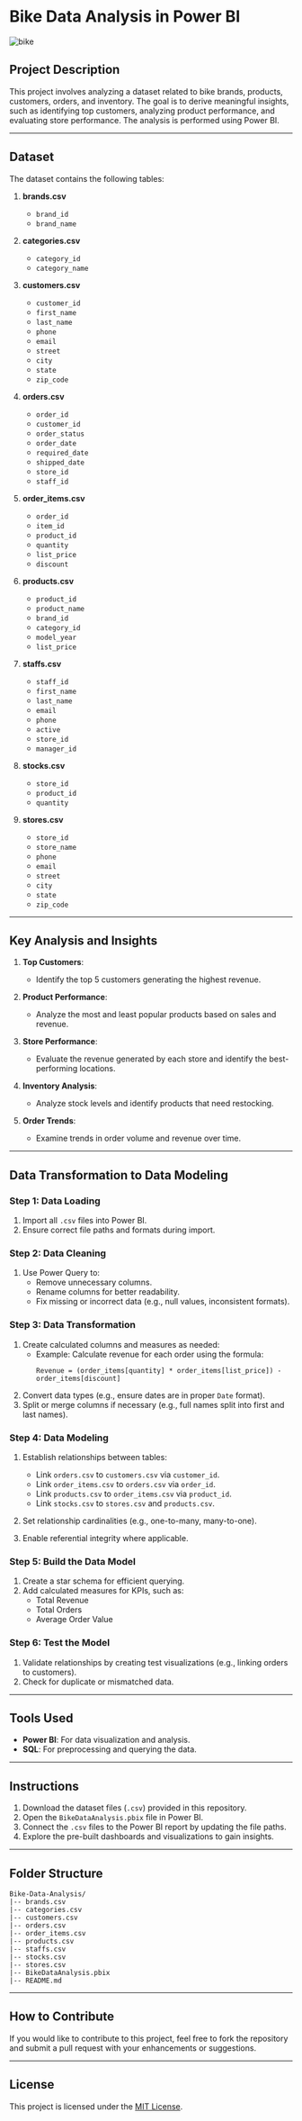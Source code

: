 # Bike Data Analysis in Power BI

![bike](https://github.com/user-attachments/assets/2fa02bd3-a59d-4b27-b5eb-8f1d3b91a3d1)


## Project Description
This project involves analyzing a dataset related to bike brands, products, customers, orders, and inventory. The goal is to derive meaningful insights, such as identifying top customers, analyzing product performance, and evaluating store performance. The analysis is performed using Power BI.

---

## Dataset
The dataset contains the following tables:

1. **brands.csv**
   - `brand_id`
   - `brand_name`

2. **categories.csv**
   - `category_id`
   - `category_name`

3. **customers.csv**
   - `customer_id`
   - `first_name`
   - `last_name`
   - `phone`
   - `email`
   - `street`
   - `city`
   - `state`
   - `zip_code`

4. **orders.csv**
   - `order_id`
   - `customer_id`
   - `order_status`
   - `order_date`
   - `required_date`
   - `shipped_date`
   - `store_id`
   - `staff_id`

5. **order_items.csv**
   - `order_id`
   - `item_id`
   - `product_id`
   - `quantity`
   - `list_price`
   - `discount`

6. **products.csv**
   - `product_id`
   - `product_name`
   - `brand_id`
   - `category_id`
   - `model_year`
   - `list_price`

7. **staffs.csv**
   - `staff_id`
   - `first_name`
   - `last_name`
   - `email`
   - `phone`
   - `active`
   - `store_id`
   - `manager_id`

8. **stocks.csv**
   - `store_id`
   - `product_id`
   - `quantity`

9. **stores.csv**
   - `store_id`
   - `store_name`
   - `phone`
   - `email`
   - `street`
   - `city`
   - `state`
   - `zip_code`

---

## Key Analysis and Insights

1. **Top Customers**:
   - Identify the top 5 customers generating the highest revenue.

2. **Product Performance**:
   - Analyze the most and least popular products based on sales and revenue.

3. **Store Performance**:
   - Evaluate the revenue generated by each store and identify the best-performing locations.

4. **Inventory Analysis**:
   - Analyze stock levels and identify products that need restocking.

5. **Order Trends**:
   - Examine trends in order volume and revenue over time.

---

## Data Transformation to Data Modeling

### **Step 1: Data Loading**
1. Import all `.csv` files into Power BI.
2. Ensure correct file paths and formats during import.

### **Step 2: Data Cleaning**
1. Use Power Query to:
   - Remove unnecessary columns.
   - Rename columns for better readability.
   - Fix missing or incorrect data (e.g., null values, inconsistent formats).

### **Step 3: Data Transformation**
1. Create calculated columns and measures as needed:
   - Example: Calculate revenue for each order using the formula:
     ```DAX
     Revenue = (order_items[quantity] * order_items[list_price]) - order_items[discount]
     ```
2. Convert data types (e.g., ensure dates are in proper `Date` format).
3. Split or merge columns if necessary (e.g., full names split into first and last names).

### **Step 4: Data Modeling**
1. Establish relationships between tables:
   - Link `orders.csv` to `customers.csv` via `customer_id`.
   - Link `order_items.csv` to `orders.csv` via `order_id`.
   - Link `products.csv` to `order_items.csv` via `product_id`.
   - Link `stocks.csv` to `stores.csv` and `products.csv`.

2. Set relationship cardinalities (e.g., one-to-many, many-to-one).
3. Enable referential integrity where applicable.

### **Step 5: Build the Data Model**
1. Create a star schema for efficient querying.
2. Add calculated measures for KPIs, such as:
   - Total Revenue
   - Total Orders
   - Average Order Value

### **Step 6: Test the Model**
1. Validate relationships by creating test visualizations (e.g., linking orders to customers).
2. Check for duplicate or mismatched data.

---

## Tools Used

- **Power BI**: For data visualization and analysis.
- **SQL**: For preprocessing and querying the data.

---

## Instructions

1. Download the dataset files (`.csv`) provided in this repository.
2. Open the `BikeDataAnalysis.pbix` file in Power BI.
3. Connect the `.csv` files to the Power BI report by updating the file paths.
4. Explore the pre-built dashboards and visualizations to gain insights.

---

## Folder Structure

```
Bike-Data-Analysis/
|-- brands.csv
|-- categories.csv
|-- customers.csv
|-- orders.csv
|-- order_items.csv
|-- products.csv
|-- staffs.csv
|-- stocks.csv
|-- stores.csv
|-- BikeDataAnalysis.pbix
|-- README.md
```

---

## How to Contribute

If you would like to contribute to this project, feel free to fork the repository and submit a pull request with your enhancements or suggestions.

---

## License

This project is licensed under the [MIT License](LICENSE).
